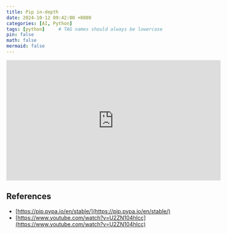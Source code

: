 ```yaml
---
title: Pip in-depth
date: 2024-10-12 09:42:00 +0800
categories: [AI, Python]
tags: [python]     # TAG names should always be lowercase
pin: false
math: false
mermaid: false
---
```


<iframe width="560" height="315" src="https://www.youtube.com/embed/U2ZN104hIcc?si=LBicl0huaH8UE0An" title="YouTube video player" frameborder="0" allow="accelerometer; autoplay; clipboard-write; encrypted-media; gyroscope; picture-in-picture; web-share" referrerpolicy="strict-origin-when-cross-origin" allowfullscreen></iframe>

## References

* [https://pip.pypa.io/en/stable/](https://pip.pypa.io/en/stable/)
* [https://www.youtube.com/watch?v=U2ZN104hIcc](https://www.youtube.com/watch?v=U2ZN104hIcc)
